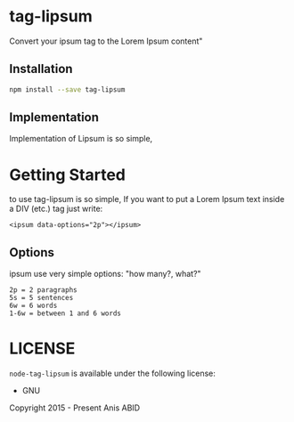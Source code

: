 # tag-lipsum
Convert your ipsum tag to the Lorem Ipsum content"

Installation
----

```bash
npm install --save tag-lipsum
```

Implementation
--------------

Implementation of Lipsum is so simple,

Getting Started
====

to use tag-lipsum is so simple,
If you want to put a Lorem Ipsum text inside a DIV (etc.) tag just write:

    <ipsum data-options="2p"></ipsum>

Options
--------

ipsum use very simple options: "how many?, what?"

    2p = 2 paragraphs
    5s = 5 sentences
    6w = 6 words
    1-6w = between 1 and 6 words


LICENSE
===

`node-tag-lipsum` is available under the following license:

  * GNU

Copyright 2015 - Present Anis ABID
